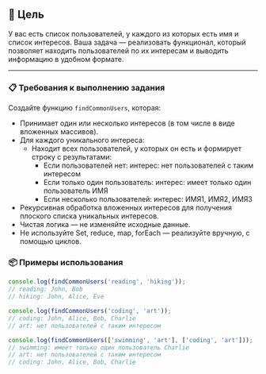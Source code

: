 ## 🎯 Цель
У вас есть список пользователей, у каждого из которых есть имя и список интересов. Ваша задача — реализовать функционал, который позволяет находить пользователей по их интересам и выводить информацию в удобном формате.

---

### 📋 Требования к выполнению задания
Создайте функцию `findCommonUsers`, которая:

- Принимает один или несколько интересов (в том числе в виде вложенных массивов).
- Для каждого уникального интереса:
  - Находит всех пользователей, у которых он есть и формирует строку с результатами:
    - Если пользователей нет: интерес: нет пользователей с таким интересом
    - Если только один пользователь: интерес: имеет только один пользователь ИМЯ
    - Если несколько пользователей: интерес: ИМЯ1, ИМЯ2, ИМЯ3
- Рекурсивная обработка вложенных интересов для получения плоского списка уникальных интересов.
- Чистая логика — не изменяйте исходные данные.
- Не используйте Set, reduce, map, forEach — реализуйте вручную, с помощью циклов.

### 📦 Примеры использования
```js
console.log(findCommonUsers('reading', 'hiking'));
// reading: John, Bob
// hiking: John, Alice, Eve

console.log(findCommonUsers('coding', 'art'));
// coding: John, Alice, Bob, Charlie
// art: нет пользователей с таким интересом

console.log(findCommonUsers(['swimming', 'art'], ['coding', 'art']));
// swimming: имеет только один пользователь Charlie
// art: нет пользователей с таким интересом
// coding: John, Alice, Bob, Charlie
```